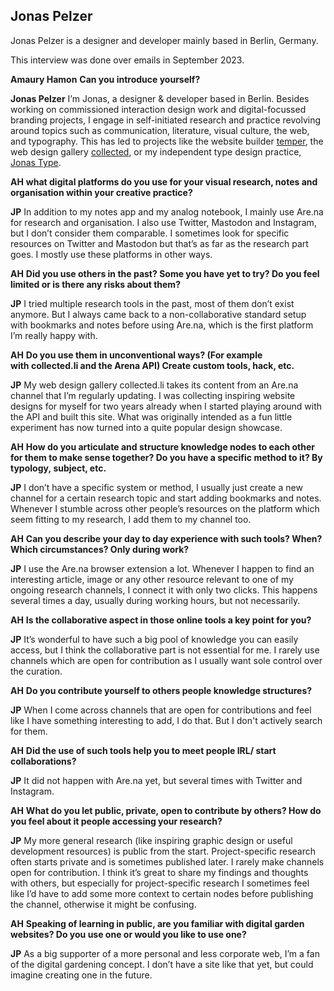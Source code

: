 ## Jonas Pelzer

Jonas Pelzer is a designer and developer mainly based in Berlin, Germany.

This interview was done over emails in September 2023.

**Amaury Hamon** **Can you introduce yourself?**

**Jonas Pelzer** I’m Jonas, a designer & developer based in Berlin. Besides working on commissioned interaction design work and digital-focussed branding projects, I engage in self-initiated research and practice revolving around topics such as communication, literature, visual culture, the web, and typography. This has led to projects like the website builder [temper](https://temper.one/), the web design gallery [collected](https://collected.li/), or my independent type design practice, [Jonas Type](https://jonastype.com/). 

**AH** **what digital platforms do you use for your visual research, notes and organisation within your creative practice?**

**JP** In addition to my notes app and my analog notebook, I mainly use Are.na for research and organisation. I also use Twitter, Mastodon and Instagram, but I don’t consider them comparable. I sometimes look for specific resources on Twitter and Mastodon but that’s as far as the research part goes. I mostly use these platforms in other ways.

**AH** **Did you use others in the past? Some you have yet to try? Do you feel limited or is there any risks about them?**

**JP** I tried multiple research tools in the past, most of them don’t exist anymore. But I always came back to a non-collaborative standard setup with bookmarks and notes before using Are.na, which is the first platform I’m really happy with.

**AH** **Do you use them in unconventional ways? (For example with collected.li and the Arena API) Create custom tools, hack, etc.**

**JP** My web design gallery collected.li takes its content from an Are.na channel that I’m regularly updating. I was collecting inspiring website designs for myself for two years already when I started playing around with the API and built this site. What was originally intended as a fun little experiment has now turned into a quite popular design showcase.

**AH** **How do you articulate and structure knowledge nodes to each other for them to make sense together? Do you have a specific method to it? By typology, subject, etc.**

**JP** I don’t have a specific system or method, I usually just create a new channel for a certain research topic and start adding bookmarks and notes. Whenever I stumble across other people’s resources on the platform which seem fitting to my research, I add them to my channel too.

**AH** **Can you describe your day to day experience with such tools? When? Which circumstances? Only during work?**

**JP** I use the Are.na browser extension a lot. Whenever I happen to find an interesting article, image or any other resource relevant to one of my ongoing research channels, I connect it with only two clicks. This happens several times a day, usually during working hours, but not necessarily.

**AH** **Is the collaborative aspect in those online tools a key point for you?**

**JP** It’s wonderful to have such a big pool of knowledge you can easily access, but I think the collaborative part is not essential for me. I rarely use channels which are open for contribution as I usually want sole control over the curation.  

**AH** **Do you contribute yourself to others people knowledge structures?**

**JP** When I come across channels that are open for contributions and feel like I have something interesting to add, I do that. But I don't actively search for them.

**AH** **Did the use of such tools help you to meet people IRL/ start collaborations?**

**JP** It did not happen with Are.na yet, but several times with Twitter and Instagram.

**AH** **What do you let public, private, open to contribute by others? How do you feel about it people accessing your research?**

**JP** My more general research (like inspiring graphic design or useful development resources) is public from the start. Project-specific research often starts private and is sometimes published later. I rarely make channels open for contribution. I think it’s great to share my findings and thoughts with others, but especially for project-specific research I sometimes feel like I’d have to add some more context to certain nodes before publishing the channel, otherwise it might be confusing.

**AH** **Speaking of learning in public, are you familiar with digital garden websites? Do you use one or would you like to use one?**

**JP** As a big supporter of a more personal and less corporate web, I’m a fan of the digital gardening concept. I don’t have a site like that yet, but could imagine creating one in the future.

